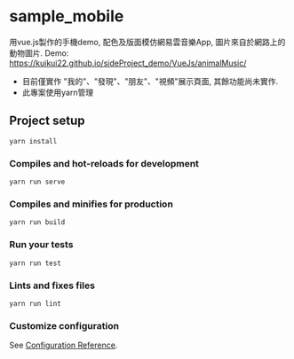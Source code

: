 # sample_mobile
用vue.js製作的手機demo, 配色及版面模仿網易雲音樂App, 圖片來自於網路上的動物圖片.
Demo: https://kuikui22.github.io/sideProject_demo/VueJs/animalMusic/

* 目前僅實作 "我的"、"發現"、"朋友"、"視頻"展示頁面, 其餘功能尚未實作.
* 此專案使用yarn管理


## Project setup
```
yarn install
```

### Compiles and hot-reloads for development
```
yarn run serve
```

### Compiles and minifies for production
```
yarn run build
```

### Run your tests
```
yarn run test
```

### Lints and fixes files
```
yarn run lint
```

### Customize configuration
See [Configuration Reference](https://cli.vuejs.org/config/).
